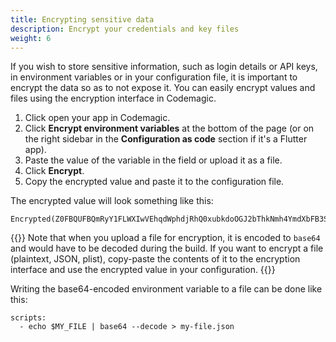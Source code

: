 ```yaml
---
title: Encrypting sensitive data
description: Encrypt your credentials and key files
weight: 6
---
```


If you wish to store sensitive information, such as login details or API keys, in environment variables or in your configuration file, it is important to encrypt the data so as to not expose it. You can easily encrypt values and files using the encryption interface in Codemagic.

1. Click open your app in Codemagic.
2. Click **Encrypt environment variables** at the bottom of the page (or on the right sidebar in the **Configuration as code** section if it's a Flutter app).
3. Paste the value of the variable in the field or upload it as a file.
4. Click **Encrypt**. 
5. Copy the encrypted value and paste it to the configuration file.

The encrypted value will look something like this:

```
Encrypted(Z0FBQUFBQmRyY1FLWXIwVEhqdWphdjRhQ0xubkdoOGJ2bThkNmh4YmdXbFB3S2wyNTN2OERoV3c0YWU0OVBERG42d3Rfc2N0blNDX3FfblZxbUc4d2pWUHJBSVppbXNXNC04U1VqcGlnajZ2VnJVMVFWc3lZZ289)
```

{{<notebox>}}
Note that when you upload a file for encryption, it is encoded to `base64` and would have to be decoded during the build. If you want to encrypt a file (plaintext, JSON, plist), copy-paste the contents of it to the encryption interface and use the encrypted value in your configuration.
{{</notebox>}}

Writing the base64-encoded environment variable to a file can be done like this:

```
scripts:
  - echo $MY_FILE | base64 --decode > my-file.json
```